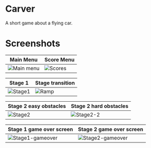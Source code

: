 # Carver
A short game about a flying car.

# Screenshots

Main Menu | Score Menu
--------- | ----------
![Main menu](https://user-images.githubusercontent.com/61242172/224195996-bb1525e3-22d1-42a7-ad01-ab034dc10d44.png) | ![Scores](https://user-images.githubusercontent.com/61242172/224196005-6cba3563-5b7a-4c28-9e7c-80daaf4e0dab.png)

Stage 1 | Stage transition
--------- | ----------
![Stage1](https://user-images.githubusercontent.com/61242172/224196028-b5241cfd-e725-42b3-b284-6f030146547e.png) | ![Ramp](https://user-images.githubusercontent.com/61242172/224196042-3fececc3-0604-45d9-bba2-f94a96bddec5.png)

Stage 2 easy obstacles | Stage 2 hard obstacles
--------- | ----------
![Stage2](https://user-images.githubusercontent.com/61242172/224196056-81cfe486-144d-4ede-a9e1-37c2c74c11b6.png) | ![Stage2-2](https://user-images.githubusercontent.com/61242172/224196069-6a1a69dd-0d53-4fdb-9721-165983a6842e.png)

Stage 1 game over screen | Stage 2 game over screen
--------- | ----------
![Stage1-gameover](https://user-images.githubusercontent.com/61242172/224196081-b204a817-4249-45b2-aa55-b07c180c2c58.png) | ![Stage2-gameover](https://user-images.githubusercontent.com/61242172/224196089-1b32dd60-6fb2-4cf2-a376-2e11eccd869b.png)
